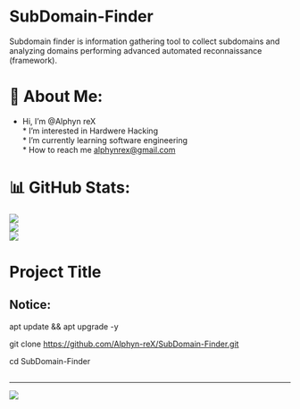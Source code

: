 # SubDomain-Finder
Subdomain finder is information gathering tool to collect subdomains and analyzing domains performing advanced automated reconnaissance (framework).
# 💫 About Me:
* Hi, I’m @Alphyn reX<br>* I’m interested in Hardwere Hacking<br>* I’m currently learning software engineering<br>* How to reach me alphynrex@gmail.com

# 📊 GitHub Stats:
![](https://github-readme-stats.vercel.app/api?username=Alphyn-reX&theme=dark&hide_border=false&include_all_commits=false&count_private=false)<br/>
![](https://github-readme-streak-stats.herokuapp.com/?user=Alphyn-reX&theme=dark&hide_border=false)<br/>
![](https://github-readme-stats.vercel.app/api/top-langs/?username=Alphyn-reX&theme=dark&hide_border=false&include_all_commits=false&count_private=false&layout=compact)


# Project Title
## Notice:
apt update && apt upgrade -y

git clone https://github.com/Alphyn-reX/SubDomain-Finder.git

cd SubDomain-Finder
## 


---
[![](https://visitcount.itsvg.in/api?id=Alphyn-reX&icon=0&color=0)](https://visitcount.itsvg.in)

<!-- Proudly created with GPRM ( https://gprm.itsvg.in ) -->
